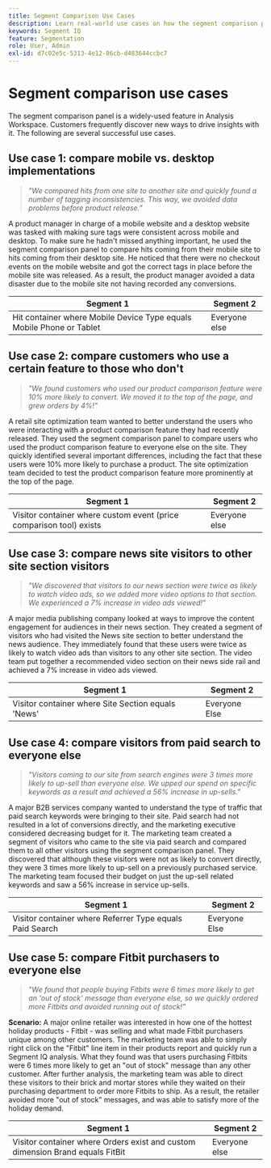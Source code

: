 ```yaml
---
title: Segment Comparison Use Cases
description: Learn real-world use cases on how the segment comparison panel can be used to gain insight into marketing strategy.
keywords: Segment IQ
feature: Segmentation
role: User, Admin
exl-id: d7c02e5c-5313-4e12-86cb-d483644ccbc7
---
```

# Segment comparison use cases

The segment comparison panel is a widely-used feature in Analysis Workspace. Customers frequently discover new ways to drive insights with it. The following are several successful use cases.

## Use case 1: compare mobile vs. desktop implementations

> *"We compared hits from one site to another site and quickly found a number of tagging inconsistencies. This way, we avoided data problems before product release."*

A product manager in charge of a mobile website and a desktop website was tasked with making sure tags were consistent across mobile and desktop. To make sure he hadn't missed anything important, he used the segment comparison panel to compare hits coming from their mobile site to hits coming from their desktop site. He noticed that there were no checkout events on the mobile website and got the correct tags in place before the mobile site was released. As a result, the product manager avoided a data disaster due to the mobile site not having recorded any conversions.

| Segment 1 | Segment 2 |
|--- |--- |
| Hit container where Mobile Device Type equals Mobile Phone or Tablet | Everyone else |

## Use case 2: compare customers who use a certain feature to those who don't

> *"We found customers who used our product comparison feature were 10% more likely to convert. We moved it to the top of the page, and grew orders by 4%!"*

A retail site optimization team wanted to better understand the users who were interacting with a product comparison feature they had recently released. They used the segment comparison panel to compare users who used the product comparison feature to everyone else on the site. They quickly identified several important differences, including the fact that these users were 10% more likely to purchase a product. The site optimization team decided to test the product comparison feature more prominently at the top of the page.

| Segment 1 | Segment 2 |
|--- |--- |
| Visitor container where custom event (price comparison tool) exists | Everyone else |

## Use case 3: compare news site visitors to other site section visitors

> *"We discovered that visitors to our news section were twice as likely to watch video ads, so we added more video options to that section. We experienced a 7% increase in video ads viewed!"*

A major media publishing company looked at ways to improve the content engagement for audiences in their news section. They created a segment of visitors who had visited the News site section to better understand the news audience. They immediately found that these users were twice as likely to watch video ads than visitors to any other site section. The video team put together a recommended video section on their news side rail and achieved a 7% increase in video ads viewed.

| Segment 1 | Segment 2 |
|--- |--- |
| Visitor container where Site Section equals 'News' | Everyone Else |

## Use case 4: compare visitors from paid search to everyone else

> *"Visitors coming to our site from search engines were 3 times more likely to up-sell than everyone else. We upped our spend on specific keywords as a result and achieved a 56% increase in up-sells."*

A major B2B services company wanted to understand the type of traffic that paid search keywords were bringing to their site. Paid search had not resulted in a lot of conversions directly, and the marketing executive considered decreasing budget for it. The marketing team created a segment of visitors who came to the site via paid search and compared them to all other visitors using the segment comparison panel. They discovered that although these visitors were not as likely to convert directly, they were 3 times more likely to up-sell on a previously purchased service. The marketing team focused their budget on just the up-sell related keywords and saw a 56% increase in service up-sells.

| Segment 1 | Segment 2 |
|--- |--- |
| Visitor container where Referrer Type equals Paid Search | Everyone Else |

## Use case 5: compare Fitbit purchasers to everyone else

> *"We found that people buying Fitbits were 6 times more likely to get an 'out of stock' message than everyone else, so we quickly ordered more Fitbits and avoided running out of stock!"*

**Scenario:** A major online retailer was interested in how one of the hottest holiday products - Fitbit - was selling and what made Fitbit purchasers unique among other customers. The marketing team was able to simply right click on the "Fitbit" line item in their products report and quickly run a Segment IQ analysis. What they found was that users purchasing Fitbits were 6 times more likely to get an "out of stock" message than any other customer. After further analysis, the marketing team was able to direct these visitors to their brick and mortar stores while they waited on their purchasing department to order more Fitbits to ship. As a result, the retailer avoided more "out of stock" messages, and was able to satisfy more of the holiday demand.

| Segment 1 | Segment 2 |
|--- |--- |
| Visitor container where Orders exist and custom dimension Brand equals FitBit | Everyone else |
